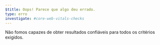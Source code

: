 ```yaml
---
$title: Oops! Parece que algo deu errado.
type: erro
investigate: #core-web-vitals-checks
---
```


Não fomos capazes de obter resultados confiáveis para todos os critérios exigidos.
